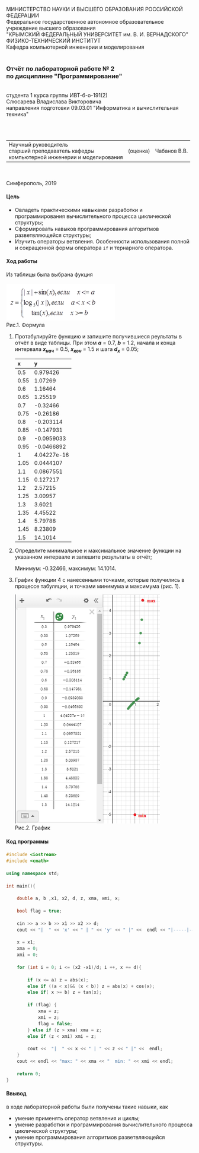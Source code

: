 МИНИСТЕРСТВО НАУКИ  И ВЫСШЕГО ОБРАЗОВАНИЯ РОССИЙСКОЙ ФЕДЕРАЦИИ  
Федеральное государственное автономное образовательное учреждение высшего образования  
"КРЫМСКИЙ ФЕДЕРАЛЬНЫЙ УНИВЕРСИТЕТ им. В. И. ВЕРНАДСКОГО"  
ФИЗИКО-ТЕХНИЧЕСКИЙ ИНСТИТУТ  
Кафедра компьютерной инженерии и моделирования
<br/><br/>
### Отчёт по лабораторной работе № 2<br/> по дисциплине "Программирование"
<br/>
​
студента 1 курса группы ИВТ-б-о-191(2)  
<br/>Слюсарева Владислава Викторовича  
<br/>направления подготовки 09.03.01 "Информатика и вычислительная техника" 

<br/><br/>
<table>
<tr><td>Научный руководитель<br/> старший преподаватель кафедры<br/> компьютерной инженерии и моделирования</td>
<td>(оценка)</td>
<td>Чабанов В.В.</td>
</tr>
</table>
<br/><br/>
​
Симферополь, 2019

#### Цель

* Овладеть практическими навыками разработки и программирования вычислительного процесса циклической структуры;
* Сформировать навыков программирования алгоритмов разветвляющейся структуры;
* Изучить операторы ветвления. Особенности использования полной и сокращенной формы оператора `if` и тернарного оператора.

#### Ход работы

Из таблицы была выбрана фукция 
       <br/><br/>
       ![](Scrins/Form.PNG)
       <br/>Рис.1. Формула

1. Протабулируйте функцию и запишите получившиеся реультаты в отчёт в виде таблицы. При этом ***a*** = 0.7, ***b*** = 1.2, начала и конца интервала ***х<sub>нач</sub>*** = 0.5, ***x<sub>кон</sub>*** = 1.5 и шага ***d<sub>x</sub>*** = 0.05;

    | x | y |
    |---|---|
    |  0.5 | 0.979426 |
    |  0.55 | 1.07269 |
    |  0.6 | 1.16464 |
    |  0.65 | 1.25519 |
    |  0.7 | -0.32466 |
    |  0.75 | -0.26186 |
    |  0.8 | -0.203114 |
    |  0.85 | -0.147931 |
    |  0.9 | -0.0959033 |
    |  0.95 | -0.0466892 |
    |  1 | 4.04227e-16 |
    |  1.05 | 0.0444107 |
    |  1.1 | 0.0867551 |
    |  1.15 | 0.127217 |
    |  1.2 | 2.57215 |
    |  1.25 | 3.00957 |
    |  1.3 | 3.6021 |
    |  1.35 | 4.45522 |
    |  1.4 | 5.79788 |
    |  1.45 | 8.23809 |
    |  1.5 | 14.1014 |

2. Определите минимальное и максимальное значение функции на указанном интервале и запешите результаты в отчёт;

    Минимум: -0.32466,  максимум: 14.1014.
    
3. График функции 4 с нанесенными точками, которые получились в процессе табуляции, и точками минимума и максимума (рис. 1).

    ![](Scrins/Graph.PNG) 
    <br/>Рис.2. График

#### Код программы
```cpp
#include <iostream>
#include <cmath>

using namespace std;

int main(){

    double a, b ,x1, x2, d, z, xma, xmi, x;

    bool flag = true;

    cin >> a >> b >> x1 >> x2 >> d;
    cout << "|  " << 'x' << " | " << 'y' << " |" <<  endl << "|-----|-----|" << endl;

    x = x1;
    xma = 0;
    xmi = 0;

    for (int i = 0; i <= (x2 -x1)/d; i ++, x += d){

        if (x <= a) z = abs(x);
        else if ((a < x)&& (x < b)) z = abs(x) + cos(x);
        else if( x >= b) z = tan(x);

        if (flag) {
            xma = z;
            xmi = z;
            flag = false;
        } else if (z > xma) xma = z;
        else if (z < xmi) xmi = z;

        cout <<  "|  " << x << " | " << z << " |" <<  endl;
    }
    cout << endl << "max: " << xma << "  min: " << xmi << endl;

    return 0;
}
```

#### Ввывод

в ходе лабораторной работы были получены такие навыки, как
* умение применять оператор ветвления и циклы;
* умение разработки и программирования вычислительного процесса циклической структуры;
* умение программирования алгоритмов разветвляющейся структуры.

